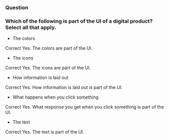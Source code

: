 ### Question

### Which of the following is part of the UI of a digital product? Select all that apply.

- The colors

Correct
Yes. The colors are part of the UI.

- The icons

Correct
Yes. The icons are part of the UI.

- How information is laid out

Correct
Yes. How information is laid out is part of the UI.

- What happens when you click something

Correct
Yes. What response you get when you click something is part of the UI.

- The text

Correct
Yes. The text is part of the UI.
